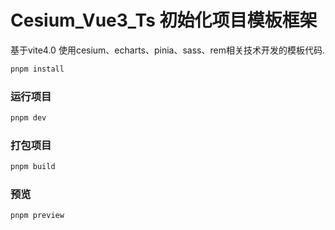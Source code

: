 # Cesium_Vue3_Ts 初始化项目模板框架

基于vite4.0
使用cesium、echarts、pinia、sass、rem相关技术开发的模板代码.

```sh
pnpm install
```

### 运行项目

```sh
pnpm dev
```

### 打包项目

```sh
pnpm build
```

### 预览

```sh
pnpm preview
```
